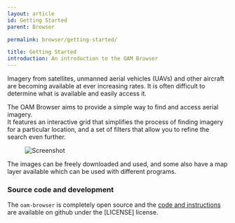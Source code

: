 ```yaml
---
layout: article
id: Getting Started
parent: Browser

permalink: browser/getting-started/

title: Getting Started
introduction: An introduction to the OAM Browser
---
```


Imagery from satellites, unmanned aerial vehicles (UAVs) and other aircraft are becoming available at ever increasing rates. It is often difficult to determine what is available and easily access it.

The OAM Browser aims to provide a simple way to find and access aerial imagery.  
It features an interactive grid that simplifies the process of finding imagery for a particular location, and a set of filters that allow you to refine the search even further.

<figure class="align-center">
  <img src="{{ site.baseurl }}/assets/graphics/content/browser/grid.png" alt="Screenshot" />
</figure>

The images can be freely downloaded and used, and some also have a map layer available which can be used with different programs.

### Source code and development
The `oam-browser` is completely open source and the [code and instructions](https://github.com/hotosm/oam-browser) are available on github under the [LICENSE] license.
